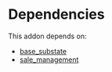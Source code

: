 # Dependencies

This addon depends on:

- [base_substate](https://github.com/bringout/oca-technical)
- [sale_management](https://github.com/bringout/oca-ocb-sale)
